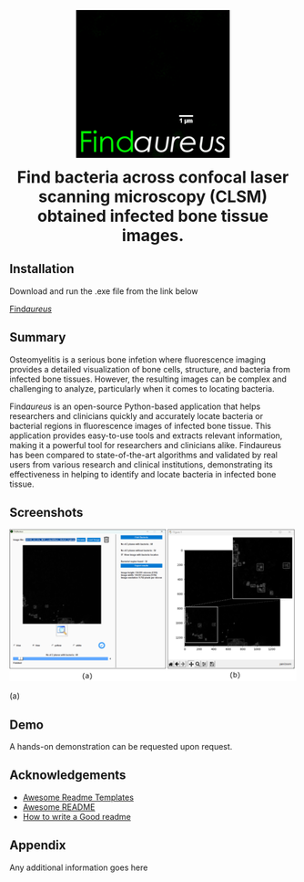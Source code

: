 <p align="center">
<img src = "https://github.com/shibarjun/FindAureus/blob/main/IconsGUI/Findaureus_icon_readme.gif" />
</p>

<h1 align="center" style="margin-top: 0px;">Find bacteria across confocal laser scanning microscopy (CLSM) obtained infected bone tissue images.</h1>

## Installation

Download and run the .exe file from the link below

[Find*aureus*](https://imagein.bmd-software.com/s/pA2L6uVsXu9ICGn)
    
## Summary

Osteomyelitis is a serious bone infetion where fluorescence imaging provides a detailed visualization of bone cells, structure, and bacteria from infected bone tissues. However, the resulting images can be complex and challenging to analyze, particularly when it comes to locating bacteria. 

Find*aureus* is an open-source Python-based application that helps researchers and clinicians quickly and accurately locate bacteria or bacterial regions in fluorescence images of infected bone tissue. This application provides easy-to-use tools and extracts relevant information, making it a powerful tool for researchers and clinicians alike. Findaureus has been compared to state-of-the-art algorithms and validated by real users from various research and clinical institutions, demonstrating its effectiveness in helping to identify and locate bacteria in infected bone tissue.

## Screenshots

<p align="center">
<img src = "https://github.com/shibarjun/FindAureus/blob/main/Images/Figure_6.png" />
</p>

(a)

## Demo

A hands-on demonstration can be requested upon request. 

## Acknowledgements

 - [Awesome Readme Templates](https://awesomeopensource.com/project/elangosundar/awesome-README-templates)
 - [Awesome README](https://github.com/matiassingers/awesome-readme)
 - [How to write a Good readme](https://bulldogjob.com/news/449-how-to-write-a-good-readme-for-your-github-project)


## Appendix

Any additional information goes here

